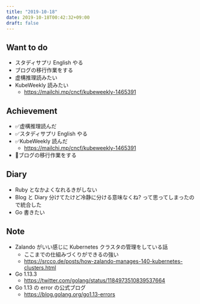 ```yaml
---
title: "2019-10-18"
date: 2019-10-18T00:42:32+09:00
draft: false
---
```


## Want to do

* スタディサプリ English やる
* ブログの移行作業をする
* 虚構推理読みたい
* KubeWeekly 読みたい
  * https://mailchi.mp/cncf/kubeweekly-1465391

## Achievement

* ✅虚構推理読んだ
* ✅スタディサプリ English やる
* ✅KubeWeekly 読んだ
  * https://mailchi.mp/cncf/kubeweekly-1465391
* 🚫ブログの移行作業をする

## Diary

* Ruby となかよくなれるきがしない
* Blog と Diary 分けてたけど冷静に分ける意味なくね? って思ってしまったので統合した
* Go 書きたい

## Note

* Zalando がいい感じに Kubernetes クラスタの管理をしている話
  * ここまでの仕組みづくりができるの強い
  * https://srcco.de/posts/how-zalando-manages-140-kubernetes-clusters.html
* Go 1.13.3
  * https://twitter.com/golang/status/1184973510839537664
* Go 1.13 の error の公式ブログ
  * https://blog.golang.org/go1.13-errors
